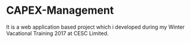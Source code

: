 # CAPEX-Management
It is a web application based project which i developed during my Winter Vacational Training 2017 at CESC Limited. 
